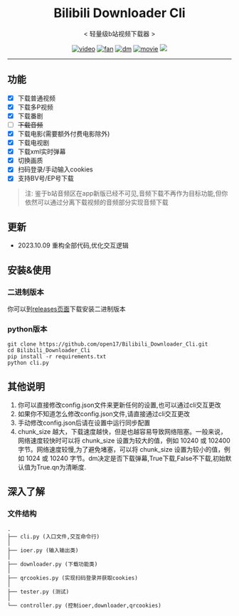 <div align="center">
    <h1 href=" open17.github.io/vuepress-theme-qbook/" align="center">Bilibili Downloader Cli</h1>
    <p align="center">< 轻量级b站视频下载器 ></p>
    <p align="center">
        <a href=""><img src="https://img.shields.io/badge/下载-视频-pink?style=flat-square" alt="video"></a>
         <a href=""><img src="https://img.shields.io/badge/下载-番剧-red?style=flat-square" alt="fan"></a>
         <a href=""><img src="https://img.shields.io/badge/下载-弹幕-green?style=flat-square" alt="dm"></a>
         <a href=""><img src="https://img.shields.io/badge/下载-电影电视剧-blue?style=flat-square" alt="movie"></a>
        <a href="https://github.com/open17/Bilibili_Downloader_Cli/issues/new/choose" target="_blank">
            <img src="https://img.shields.io/static/v1?label=feedback&message=issues&color=orange&style=flat-square">
        </a>
    </p>

</div>

****
## 功能
- [x] 下载普通视频 
- [x] 下载多P视频
- [x] 下载番剧
- [ ] <del>下载音频</del>
- [x] 下载电影(需要额外付费电影除外)
- [x] 下载电视剧 
- [x] 下载xml实时弹幕
- [x] 切换画质
- [x] 扫码登录/手动输入cookies
- [x] 支持BV号/EP号下载 
> 注: 鉴于b站音频区在app新版已经不可见,音频下载不再作为目标功能,但你依然可以通过分离下载视频的音频部分实现音频下载
## 更新
- 2023.10.09 重构全部代码,优化交互逻辑
## 安装&使用
### 二进制版本
你可以到[releases页面](https://github.com/open17/Bilibili_Downloader_Cli/releases)下载安装二进制版本
### python版本
```shell
git clone https://github.com/open17/Bilibili_Downloader_Cli.git
cd Bilibili_Downloader_Cli
pip install -r requirements.txt
python cli.py
```
## 其他说明
1. 你可以直接修改config.json文件来更新任何的设置,也可以通过cli交互更改
2. 如果你不知道怎么修改config.json文件,请直接通过cli交互更改
3. 手动修改config.json后请在设置中运行同步配置
4. chunk_size 越大，下载速度越快，但是也越容易导致网络阻塞。一般来说，网络速度较快时可以将 chunk_size 设置为较大的值，例如 10240 或 102400 字节。网络速度较慢,为了避免堵塞，可以将 chunk_size 设置为较小的值，例如 1024 或 10240 字节。dm决定是否下载弹幕,True下载,False不下载,初始默认值为True.qn为清晰度.
## 深入了解
### 文件结构
```
.
├── cli.py (入口文件,交互命令行)
│  
├── ioer.py (输入输出类) 
│  
├── downloader.py (下载功能类) 
│  
├── qrcookies.py (实现扫码登录并获取cookies) 
│  
├── tester.py (测试) 
│  
└── controller.py (控制ioer,downloader,qrcookies)
```



